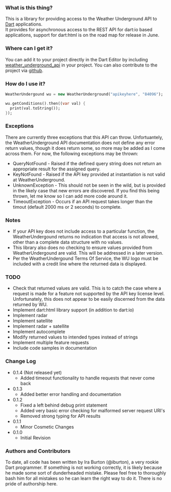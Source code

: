 ### What is this thing?
This is a library for providing access to the Weather Underground API to [Dart](http://www.dartlang.org/) applications.  
It provides for asynchronous access to the REST API for dart:io based applications, support for dart:html is on the road map for release in June.

### Where can I get it?
You can add it to your project directly in the Dart Editor by including [weather_underground_api](http://pub.dartlang.org/packages/weather_underground_api) in your project.  You can also contribute to the project via [github](https://github.com/iburton/weather_underground_api_dart).

### How do I use it?

```dart
WeatherUndergound wu = new WeatherUnderground("apikeyhere", "84096");

wu.getConditions().then((var val) {
  print(val.toString());
});
```
### Exceptions
There are currently three exceptions that this API can throw.  Unfortuantely, the WeatherUnderground API documentation does not define any error return values, though it does return some, so more may be added as I come across them.
For now, the following exceptions may be thrown:
- QueryNotFound - Raised if the defined query string does not return an appropriate result for the assigned query.
- KeyNotFound - Raised if the API key provided at instantiation is not valid at WeatherUnderground.
- UnknownException - This should not be seen in the wild, but is provided in the likely case that new errors are discovered.  If you find this being thrown, let me know so I can add more code around it.
- TimeoutException - Occurs if an API request takes longer than the timout (default 2000 ms or 2 seconds) to complete.

### Notes
- If your API key does not include access to a particular function, the WeatherUndergound returns no indication that access is not allowed, other than a complete data structure with no values.  
- This library also does no checking to ensure values provided from WeatherUndergound are valid.  This will be addressed in a later version.
- Per the WeatherUndergound Terms Of Service, the WU logo must be included with a credit line where the returned data is displayed.

### TODO
- Check that returned values are valid.  This is to catch the case where a request is made for a feature not supported by the API key license level.  Unfortunately, this does not appear to be easily discerned from the data returned by WU.
- Implement dart:html library support (in addition to dart:io)
- Implement radar
- Implement satellite
- Implement radar + satellite
- Implement autocomplete
- Modify returned values to intended types instead of strings
- Implement multiple feature requests
- Include code samples in documentation

### Change Log
- 0.1.4 (Not released yet)
    - Added timeout functionality to handle requests that never come back
- 0.1.3
    - Added better error handling and documentation
- 0.1.2 
    - Fixed a left behind debug print statement
    - Added very basic error checking for malformed server request URI's
    - Removed strong typing for API results      
- 0.1.1 
    - Minor Cosmetic Changes
- 0.1.0 
    - Initial Revision

### Authors and Contributors
To date, all code has been written by Ira Burton (@iburton), a very rookie Dart programmer.  If something is not working correctly, it is likely because he made some sort of dunderheaded mistake.  Please feel free to thoroughly bash him for all mistakes so he can learn the right way to do it.  There is no pride of authorship here.